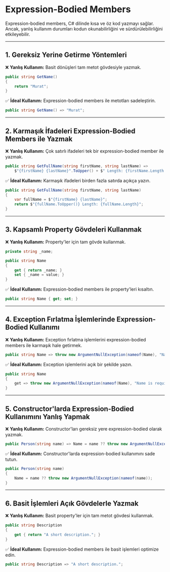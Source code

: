# Expression-Bodied Members

Expression-bodied members, C# dilinde kısa ve öz kod yazmayı sağlar. Ancak, yanlış kullanım durumları kodun okunabilirliğini ve sürdürülebilirliğini etkileyebilir.

---

## 1. Gereksiz Yerine Getirme Yöntemleri

❌ **Yanlış Kullanım:** Basit dönüşleri tam metot gövdesiyle yazmak.

```csharp
public string GetName()
{
    return "Murat";
}
```

✅ **İdeal Kullanım:** Expression-bodied members ile metotları sadeleştirin.

```csharp
public string GetName() => "Murat";
```

---

## 2. Karmaşık İfadeleri Expression-Bodied Members ile Yazmak

❌ **Yanlış Kullanım:** Çok satırlı ifadeleri tek bir expression-bodied member ile yazmak.

```csharp
public string GetFullName(string firstName, string lastName) => 
    $"{firstName} {lastName}".ToUpper() + $" Length: {firstName.Length + lastName.Length}";
```

✅ **İdeal Kullanım:** Karmaşık ifadeleri birden fazla satırda açıkça yazın.

```csharp
public string GetFullName(string firstName, string lastName)
{
    var fullName = $"{firstName} {lastName}";
    return $"{fullName.ToUpper()} Length: {fullName.Length}";
}
```

---

## 3. Kapsamlı Property Gövdeleri Kullanmak

❌ **Yanlış Kullanım:** Property'ler için tam gövde kullanmak.

```csharp
private string _name;

public string Name
{
    get { return _name; }
    set { _name = value; }
}
```

✅ **İdeal Kullanım:** Expression-bodied members ile property'leri kısaltın.

```csharp
public string Name { get; set; }
```

---

## 4. Exception Fırlatma İşlemlerinde Expression-Bodied Kullanımı

❌ **Yanlış Kullanım:** Exception fırlatma işlemlerini expression-bodied members ile karmaşık hale getirmek.

```csharp
public string Name => throw new ArgumentNullException(nameof(Name), "Name is required.");
```

✅ **İdeal Kullanım:** Exception işlemlerini açık bir şekilde yazın.

```csharp
public string Name
{
    get => throw new ArgumentNullException(nameof(Name), "Name is required.");
}
```

---

## 5. Constructor'larda Expression-Bodied Kullanımını Yanlış Yapmak

❌ **Yanlış Kullanım:** Constructor'ları gereksiz yere expression-bodied olarak yazmak.

```csharp
public Person(string name) => Name = name ?? throw new ArgumentNullException(nameof(name));
```

✅ **İdeal Kullanım:** Constructor'larda expression-bodied kullanımını sade tutun.

```csharp
public Person(string name)
{
    Name = name ?? throw new ArgumentNullException(nameof(name));
}
```

---

## 6. Basit İşlemleri Açık Gövdelerle Yazmak

❌ **Yanlış Kullanım:** Basit property'ler için tam metot gövdesi kullanmak.

```csharp
public string Description
{
    get { return "A short description."; }
}
```

✅ **İdeal Kullanım:** Expression-bodied members ile basit işlemleri optimize edin.

```csharp
public string Description => "A short description.";
```